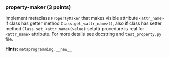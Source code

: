 ### property-maker (3 points)

Implement metaclass `PropertyMaker` that makes visible attribute `<attr_name>` if class has
getter method `Class.get_<attr_name>()`, also if class has setter method `Class.set_<attr_name>(value)`
setattr procedure is real for `<attr_name>` attribute. For more details see docstring and `test_property.py` file.

**Hints:** `metaprogramming`, `__new__`
